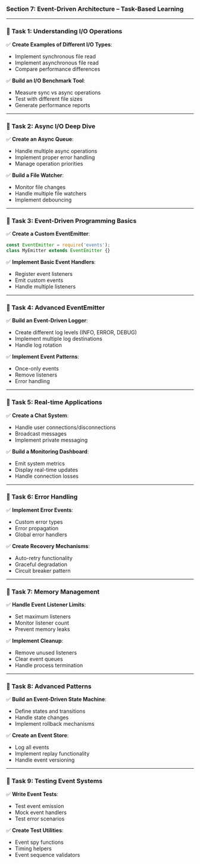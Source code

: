### **Section 7: Event-Driven Architecture – Task-Based Learning**

---

### **🔹 Task 1: Understanding I/O Operations**

✅ **Create Examples of Different I/O Types**:
- Implement synchronous file read
- Implement asynchronous file read
- Compare performance differences

✅ **Build an I/O Benchmark Tool**:
- Measure sync vs async operations
- Test with different file sizes
- Generate performance reports

---

### **🔹 Task 2: Async I/O Deep Dive**

✅ **Create an Async Queue**:
- Handle multiple async operations
- Implement proper error handling
- Manage operation priorities

✅ **Build a File Watcher**:
- Monitor file changes
- Handle multiple file watchers
- Implement debouncing

---

### **🔹 Task 3: Event-Driven Programming Basics**

✅ **Create a Custom EventEmitter**:
```javascript
const EventEmitter = require('events');
class MyEmitter extends EventEmitter {}
```

✅ **Implement Basic Event Handlers**:
- Register event listeners
- Emit custom events
- Handle multiple listeners

---

### **🔹 Task 4: Advanced EventEmitter**

✅ **Build an Event-Driven Logger**:
- Create different log levels (INFO, ERROR, DEBUG)
- Implement multiple log destinations
- Handle log rotation

✅ **Implement Event Patterns**:
- Once-only events
- Remove listeners
- Error handling

---

### **🔹 Task 5: Real-time Applications**

✅ **Create a Chat System**:
- Handle user connections/disconnections
- Broadcast messages
- Implement private messaging

✅ **Build a Monitoring Dashboard**:
- Emit system metrics
- Display real-time updates
- Handle connection losses

---

### **🔹 Task 6: Error Handling**

✅ **Implement Error Events**:
- Custom error types
- Error propagation
- Global error handlers

✅ **Create Recovery Mechanisms**:
- Auto-retry functionality
- Graceful degradation
- Circuit breaker pattern

---

### **🔹 Task 7: Memory Management**

✅ **Handle Event Listener Limits**:
- Set maximum listeners
- Monitor listener count
- Prevent memory leaks

✅ **Implement Cleanup**:
- Remove unused listeners
- Clear event queues
- Handle process termination

---

### **🔹 Task 8: Advanced Patterns**

✅ **Build an Event-Driven State Machine**:
- Define states and transitions
- Handle state changes
- Implement rollback mechanisms

✅ **Create an Event Store**:
- Log all events
- Implement replay functionality
- Handle event versioning

---

### **🔹 Task 9: Testing Event Systems**

✅ **Write Event Tests**:
- Test event emission
- Mock event handlers
- Test error scenarios

✅ **Create Test Utilities**:
- Event spy functions
- Timing helpers
- Event sequence validators
